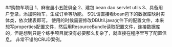 ##购物车项目
1、麻雀虽小五脏俱全
2、建包
bean
dao
servlet
utils
3、具备用户登录，添加购物车，生成订单等功能。
SQL请直接看bean包下的数据库映射实体类，依次建表即可。
使用的时候需要修改DBUtil.java文件下的配置文件，本来想写properties配置文件，然后用ResourceBundle读取配置文件，连接数据库的，但是想到只是个练手项目就没有必要那么复杂了，就直接在程序里写了配置信息。
非常不错的CRUD案例。

